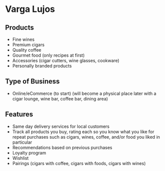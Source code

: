 # Varga Lujos

## Products

- Fine wines
- Premium cigars
- Quality coffee
- Gourmet food (only recipes at first)
- Accessories (cigar cutters, wine glasses, cookware)
- Personally branded products

## Type of Business

- Online/eCommerce (to start) (will become a physical place later with a cigar lounge, wine bar, coffee bar, dining area)

## Features

- Same day delivery services for local customers
- Track all products you buy, rating each so you know what you like for repeat purchases such as cigars, wines, coffee, and/or food you liked in particular
- Recommendations based on previous purchases
- Loyalty program
- Wishlist
- Pairings (cigars with coffee, cigars with foods, cigars with wines)
